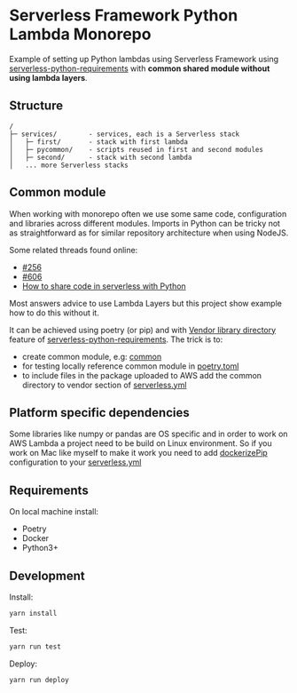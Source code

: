 # Serverless Framework Python Lambda Monorepo

Example of setting up Python lambdas using Serverless Framework using
[serverless-python-requirements](#https://github.com/UnitedIncome/serverless-python-requirements)
with **common shared module without using lambda layers**.

## Structure
```
/
├─ services/        - services, each is a Serverless stack
│   ├─ first/       - stack with first lambda
│   ├─ pycommon/    - scripts reused in first and second modules
│   ├─ second/      - stack with second lambda
│   ... more Serverless stacks
```

## Common module
When working with monorepo often we use some same code, configuration and libraries across different
modules. Imports in Python can be tricky not as straightforward as for similar repository architecture when using
NodeJS. 

Some related threads found online:

- [#256](#https://github.com/UnitedIncome/serverless-python-requirements/issues/265)
- [#606](#https://github.com/UnitedIncome/serverless-python-requirements/issues/606)
- [How to share code in serverless with Python](#https://stackoverflow.com/questions/61158117/how-to-share-code-in-serverless-with-python-properly)

Most answers advice to use Lambda Layers but this project show example how to do this without it.

It can be achieved using poetry (or pip) and with [Vendor library directory](#https://github.com/UnitedIncome/serverless-python-requirements#vendor-library-directory)
feature of [serverless-python-requirements](#https://github.com/UnitedIncome/serverless-python-requirements).
The trick is to:
- create common module, e.g: [common](#https://github.com/wermajew/serverless-lambda-python-monorepo/tree/main/services/pycommon)
- for testing locally reference common module in [poetry.toml](#https://github.com/wermajew/serverless-lambda-python-monorepo/blob/main/services/first/pyproject.toml#L12)
- to include files in the package uploaded to AWS add the common directory to vendor section of [serverless.yml](#https://github.com/wermajew/serverless-lambda-python-monorepo/blob/main/services/second/serverless.yml#L9)


## Platform specific dependencies
Some libraries like numpy or pandas are OS specific and in order to work on AWS Lambda
a project need to be build on Linux environment. So if you work on Mac like myself to make it work
you need to add [dockerizePip](#https://github.com/UnitedIncome/serverless-python-requirements#cross-compiling) 
configuration to your [serverless.yml](#https://github.com/wermajew/serverless-lambda-python-monorepo/blob/main/services/first/serverless.yml#L9)


## Requirements

On local machine install:

- Poetry
- Docker
- Python3+

## Development

Install:

```bash
yarn install
```

Test:

```bash
yarn run test
```

Deploy:

```bash
yarn run deploy
```